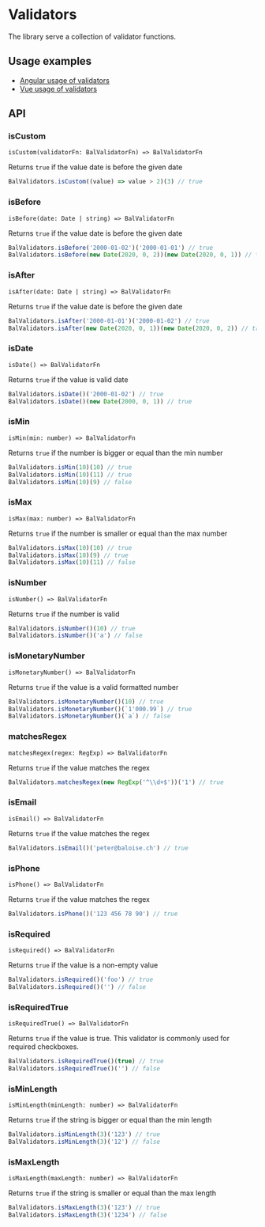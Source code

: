 # Validators

The library serve a collection of validator functions.

## Usage examples

- [Angular usage of validators](/components/getting-started/angular/usage.html#form-validation)
- [Vue usage of validators](/components/getting-started/vue/usage.html#form-validation)

<!-- generated content -->

## API

### isCustom

`isCustom(validatorFn: BalValidatorFn) => BalValidatorFn`

Returns `true` if the value date is before the given date

```typescript
BalValidators.isCustom((value) => value > 2)(3) // true
```

### isBefore

`isBefore(date: Date | string) => BalValidatorFn`

Returns `true` if the value date is before the given date

```typescript
BalValidators.isBefore('2000-01-02')('2000-01-01') // true
BalValidators.isBefore(new Date(2020, 0, 2))(new Date(2020, 0, 1)) // true
```

### isAfter

`isAfter(date: Date | string) => BalValidatorFn`

Returns `true` if the value date is before the given date

```typescript
BalValidators.isAfter('2000-01-01')('2000-01-02') // true
BalValidators.isAfter(new Date(2020, 0, 1))(new Date(2020, 0, 2)) // true
```

### isDate

`isDate() => BalValidatorFn`

Returns `true` if the value is valid date

```typescript
BalValidators.isDate()('2000-01-02') // true
BalValidators.isDate()(new Date(2000, 0, 1)) // true
```

### isMin

`isMin(min: number) => BalValidatorFn`

Returns `true` if the number is bigger or equal than the min number

```typescript
BalValidators.isMin(10)(10) // true
BalValidators.isMin(10)(11) // true
BalValidators.isMin(10)(9) // false
```

### isMax

`isMax(max: number) => BalValidatorFn`

Returns `true` if the number is smaller or equal than the max number

```typescript
BalValidators.isMax(10)(10) // true
BalValidators.isMax(10)(9) // true
BalValidators.isMax(10)(11) // false
```

### isNumber

`isNumber() => BalValidatorFn`

Returns `true` if the number is valid

```typescript
BalValidators.isNumber()(10) // true
BalValidators.isNumber()('a') // false
```

### isMonetaryNumber

`isMonetaryNumber() => BalValidatorFn`

Returns `true` if the value is a valid formatted number

```typescript
BalValidators.isMonetaryNumber()(10) // true
BalValidators.isMonetaryNumber()(`1'000.99`) // true
BalValidators.isMonetaryNumber()(`a`) // false
```

### matchesRegex

`matchesRegex(regex: RegExp) => BalValidatorFn`

Returns `true` if the value matches the regex

```typescript
BalValidators.matchesRegex(new RegExp('^\\d+$'))('1') // true
```

### isEmail

`isEmail() => BalValidatorFn`

Returns `true` if the value matches the regex

```typescript
BalValidators.isEmail()('peter@baloise.ch') // true
```

### isPhone

`isPhone() => BalValidatorFn`

Returns `true` if the value matches the regex

```typescript
BalValidators.isPhone()('123 456 78 90') // true
```

### isRequired

`isRequired() => BalValidatorFn`

Returns `true` if the value is a non-empty value

```typescript
BalValidators.isRequired()('foo') // true
BalValidators.isRequired()('') // false
```

### isRequiredTrue

`isRequiredTrue() => BalValidatorFn`

Returns `true` if the value is true. This validator is commonly used for required checkboxes.

```typescript
BalValidators.isRequiredTrue()(true) // true
BalValidators.isRequiredTrue()('') // false
```

### isMinLength

`isMinLength(minLength: number) => BalValidatorFn`

Returns `true` if the string is bigger or equal than the min length

```typescript
BalValidators.isMinLength(3)('123') // true
BalValidators.isMinLength(3)('12') // false
```

### isMaxLength

`isMaxLength(maxLength: number) => BalValidatorFn`

Returns `true` if the string is smaller or equal than the max length

```typescript
BalValidators.isMaxLength(3)('123') // true
BalValidators.isMaxLength(3)('1234') // false
```
